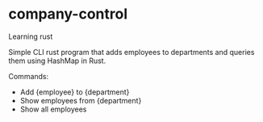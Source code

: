 # company-control
Learning rust

Simple CLI rust program that adds employees to departments and queries them using HashMap in Rust.

Commands:
  - Add {employee} to {department}
  - Show employees from {department}
  - Show all employees

